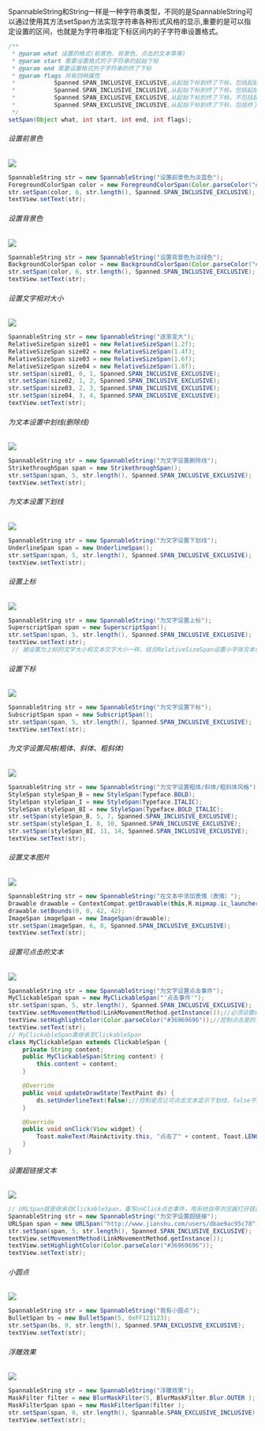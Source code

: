 SpannableString和String一样是一种字符串类型，不同的是SpannableString可以通过使用其方法setSpan方法实现字符串各种形式风格的显示,重要的是可以指定设置的区间，也就是为字符串指定下标区间内的子字符串设置格式。
```JAVA
/**
 * @param what 设置的格式(前景色、背景色、点击的文本等等)
 * @param start 需要设置格式的子字符串的起始下标
 * @param end 需要设置格式的子字符串的终了下标
 * @param flags 共有四种属性
 *           Spanned.SPAN_INCLUSIVE_EXCLUSIVE,从起始下标到终了下标，包括起始下标
 *           Spanned.SPAN_INCLUSIVE_INCLUSIVE,从起始下标到终了下标，包括起始下标和终了下标
 *           Spanned.SPAN_EXCLUSIVE_EXCLUSIVE,从起始下标到终了下标，不包括起始下标和终了下标
 *           Spanned.SPAN_EXCLUSIVE_INCLUSIVE,从起始下标到终了下标，包括终了下标
 */
setSpan(Object what, int start, int end, int flags);
```
     
###### 设置前景色
![](http://upload-images.jianshu.io/upload_images/7115680-3ed7759116db7990.png?imageMogr2/auto-orient/strip%7CimageView2/2/w/1240)
```JAVA
SpannableString str = new SpannableString("设置前景色为淡蓝色");
ForegroundColorSpan color = new ForegroundColorSpan(Color.parseColor("#0099EE"));
str.setSpan(color, 6, str.length(), Spanned.SPAN_INCLUSIVE_EXCLUSIVE);
textView.setText(str);
```
###### 设置背景色
![](http://upload-images.jianshu.io/upload_images/7115680-a1601d835392f452.png?imageMogr2/auto-orient/strip%7CimageView2/2/w/1240)
```JAVA
SpannableString str = new SpannableString("设置背景色为淡绿色");
BackgroundColorSpan color = new BackgroundColorSpan(Color.parseColor("#AC00FF30"));
str.setSpan(color, 6, str.length(), Spanned.SPAN_INCLUSIVE_EXCLUSIVE);
textView.setText(str);
```
###### 设置文字相对大小
![](http://upload-images.jianshu.io/upload_images/7115680-29100a86482fcb64.png?imageMogr2/auto-orient/strip%7CimageView2/2/w/1240)
```JAVA
SpannableString str = new SpannableString("逐渐变大");
RelativeSizeSpan size01 = new RelativeSizeSpan(1.2f);
RelativeSizeSpan size02 = new RelativeSizeSpan(1.4f);
RelativeSizeSpan size03 = new RelativeSizeSpan(1.6f);
RelativeSizeSpan size04 = new RelativeSizeSpan(1.8f);
str.setSpan(size01, 0, 1, Spanned.SPAN_INCLUSIVE_EXCLUSIVE);
str.setSpan(size02, 1, 2, Spanned.SPAN_INCLUSIVE_EXCLUSIVE);
str.setSpan(size03, 2, 3, Spanned.SPAN_INCLUSIVE_EXCLUSIVE);
str.setSpan(size04, 3, 4, Spanned.SPAN_INCLUSIVE_EXCLUSIVE);
textView.setText(str);
```
###### 为文本设置中划线(删除线)
![](http://upload-images.jianshu.io/upload_images/7115680-443e06f1d9ab4792.png?imageMogr2/auto-orient/strip%7CimageView2/2/w/1240)
```JAVA
SpannableString str = new SpannableString("为文字设置删除线");
StrikethroughSpan span = new StrikethroughSpan();
str.setSpan(span, 5, str.length(), Spanned.SPAN_INCLUSIVE_EXCLUSIVE);
textView.setText(str);
```
###### 为文本设置下划线
![](http://upload-images.jianshu.io/upload_images/7115680-1ae1e139b941bcda.png?imageMogr2/auto-orient/strip%7CimageView2/2/w/1240)
```JAVA
SpannableString str = new SpannableString("为文字设置下划线");
UnderlineSpan span = new UnderlineSpan();
str.setSpan(span, 5, str.length(), Spanned.SPAN_INCLUSIVE_EXCLUSIVE);
textView.setText(str);
```
###### 设置上标
![](http://upload-images.jianshu.io/upload_images/7115680-1fd1773d2d69738d.png?imageMogr2/auto-orient/strip%7CimageView2/2/w/1240)
```JAVA
SpannableString str = new SpannableString("为文字设置上标");
SuperscriptSpan span = new SuperscriptSpan();
str.setSpan(span, 5, str.length(), Spanned.SPAN_INCLUSIVE_EXCLUSIVE);
textView.setText(str);
 // 被设置为上标的文字大小和文本文字大小一样，结合RelativeSizeSpan设置小字体文本作为上标
```
###### 设置下标
![](http://upload-images.jianshu.io/upload_images/7115680-4e45e69e547c2d46.png?imageMogr2/auto-orient/strip%7CimageView2/2/w/1240)
```JAVA
SpannableString str = new SpannableString("为文字设置下标");
SubscriptSpan span = new SubscriptSpan();
str.setSpan(span, 5, str.length(), Spanned.SPAN_INCLUSIVE_EXCLUSIVE);
textView.setText(str);
```
###### 为文字设置风格(粗体、斜体、粗斜体) 
![](http://upload-images.jianshu.io/upload_images/7115680-03b6556d237248dc.png?imageMogr2/auto-orient/strip%7CimageView2/2/w/1240)
```JAVA
SpannableString str = new SpannableString("为文字设置粗体/斜体/粗斜体风格");
StyleSpan styleSpan_B = new StyleSpan(Typeface.BOLD);
StyleSpan styleSpan_I = new StyleSpan(Typeface.ITALIC);
StyleSpan styleSpan_BI = new StyleSpan(Typeface.BOLD_ITALIC);
str.setSpan(styleSpan_B, 5, 7, Spanned.SPAN_INCLUSIVE_EXCLUSIVE);
str.setSpan(styleSpan_I, 8, 10, Spanned.SPAN_INCLUSIVE_EXCLUSIVE);
str.setSpan(styleSpan_BI, 11, 14, Spanned.SPAN_INCLUSIVE_EXCLUSIVE);
textView.setText(str);
```
###### 设置文本图片
![](http://upload-images.jianshu.io/upload_images/7115680-b70d14566020bf4d.png?imageMogr2/auto-orient/strip%7CimageView2/2/w/1240)
```JAVA
SpannableString str = new SpannableString("在文本中添加表情（表情）");
Drawable drawable = ContextCompat.getDrawable(this,R.mipmap.ic_launcher);
drawable.setBounds(0, 0, 42, 42);
ImageSpan imageSpan = new ImageSpan(drawable);
str.setSpan(imageSpan, 6, 8, Spanned.SPAN_INCLUSIVE_EXCLUSIVE);
textView.setText(str);
```
###### 设置可点击的文本
![](http://upload-images.jianshu.io/upload_images/7115680-a38c4af3e9421a8b.png?imageMogr2/auto-orient/strip%7CimageView2/2/w/1240)
```JAVA
SpannableString str = new SpannableString("为文字设置点击事件");
MyClickableSpan span = new MyClickableSpan("'点击事件'");
str.setSpan(span, 5, str.length(), Spanned.SPAN_INCLUSIVE_EXCLUSIVE);
textView.setMovementMethod(LinkMovementMethod.getInstance());//必须设置setMovementMethod方法，否则没有点击相应
textView.setHighlightColor(Color.parseColor("#36969696"));//控制点击是的背景色
textView.setText(str);
// MyClickableSpan类继承至ClickableSpan
class MyClickableSpan extends ClickableSpan {
    private String content;
    public MyClickableSpan(String content) {
        this.content = content;
    }

    @Override
    public void updateDrawState(TextPaint ds) {
        ds.setUnderlineText(false);//控制是否让可点击文本显示下划线，false不显示下滑写。
    }

    @Override
    public void onClick(View widget) {
        Toast.makeText(MainActivity.this, "点击了" + content, Toast.LENGTH_SHORT).show();
    }
}
```
###### 设置超链接文本
![](http://upload-images.jianshu.io/upload_images/7115680-aa0f1fdea4268cd4.png?imageMogr2/auto-orient/strip%7CimageView2/2/w/1240)
```JAVA
// URLSpan就是继承自ClickableSpan，重写onClick点击事件，用系统自带浏览器打开链接
SpannableString str = new SpannableString("为文字设置超链接");
URLSpan span = new URLSpan("http://www.jianshu.com/users/dbae9ac95c78");
str.setSpan(span, 5, str.length(), Spanned.SPAN_INCLUSIVE_EXCLUSIVE);
textView.setMovementMethod(LinkMovementMethod.getInstance());
textView.setHighlightColor(Color.parseColor("#36969696"));
textView.setText(str);
```
 ###### 小圆点
![](http://upload-images.jianshu.io/upload_images/7115680-294e709c4a0eeeb6.png?imageMogr2/auto-orient/strip%7CimageView2/2/w/1240)
```JAVA
SpannableString str = new SpannableString("我有小圆点");
BulletSpan bs = new BulletSpan(5, 0xFF123123);
str.setSpan(bs, 0, str.length(), Spanned.SPAN_EXCLUSIVE_EXCLUSIVE);
textView.setText(str);
```
###### 浮雕效果
![](http://upload-images.jianshu.io/upload_images/7115680-9d32a0dfe6141ba0.png?imageMogr2/auto-orient/strip%7CimageView2/2/w/1240)
```JAVA
SpannableString str = new SpannableString("浮雕效果");
MaskFilter filter = new BlurMaskFilter(5, BlurMaskFilter.Blur.OUTER );
MaskFilterSpan span = new MaskFilterSpan(filter );
str.setSpan(span, 0, str.length(), Spannable.SPAN_EXCLUSIVE_INCLUSIVE) ;
textView.setText(str);
```
